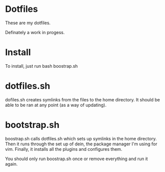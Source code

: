 # Dotfiles

These are my dotfiles.

Definately a work in progess.

# Install

To install, just run bash boostrap.sh

# dotfiles.sh
dofiles.sh creates symlinks from the files to the home directory. It should be
able to be ran at any point (as a way of updating).

# bootstrap.sh

boostrap.sh calls dotfiles.sh which sets up symlinks in the home directory. Then
it runs through the set up of dein, the package manager I'm using for vim.
Finally, it installs all the plugins and configures them.

You should only run boostrap.sh once or remove everything and run it again.
